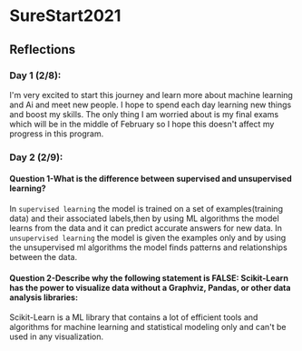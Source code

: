 # SureStart2021


## Reflections

### Day 1 (2/8):
I'm very excited to start this journey and learn more about machine learning and Ai and meet new people. I hope to spend each day learning new things and boost my skills. The only thing I am worried about is my final exams which will be in the middle of February so I hope this doesn't affect my progress in this program.



### Day 2 (2/9):
#### Question 1-What is the difference between supervised and unsupervised learning?
In `supervised learning` the model is trained on a set of examples(training data) and their associated labels,then by using ML algorithms the model learns from the data and it can predict accurate answers for new data.
In `unsupervised learning` the model is given the examples only and by using the unsupervised ml algorithms the model finds patterns and relationships between the data.

#### Question 2-Describe why the following statement is FALSE: Scikit-Learn has the power to visualize data without a Graphviz, Pandas, or other data analysis libraries:
Scikit-Learn is a ML library that contains a lot of efficient tools and algorithms for machine learning and statistical modeling only and can't be used in any visualization.

